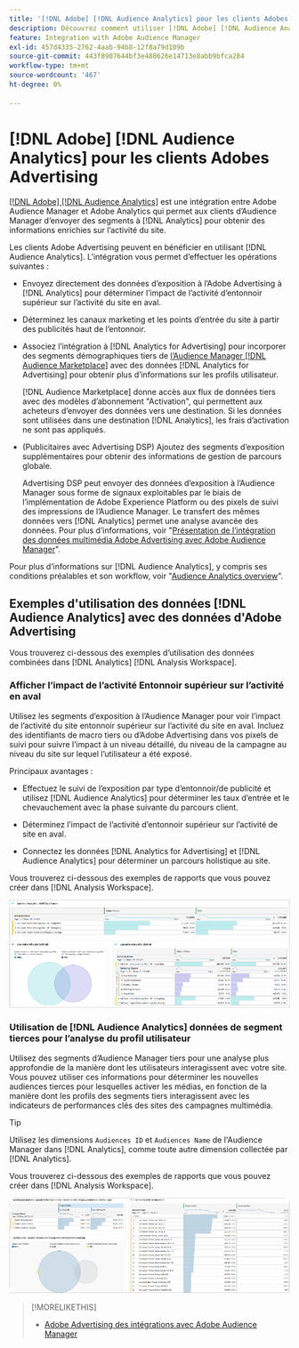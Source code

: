 ```yaml
---
title: '[!DNL Adobe] [!DNL Audience Analytics] pour les clients Adobes Advertising'
description: Découvrez comment utiliser [!DNL Adobe] [!DNL Audience Analytics] pour des cas d’utilisation publicitaire
feature: Integration with Adobe Audience Manager
exl-id: 457d4335-2762-4aab-94b8-12f8a79d109b
source-git-commit: 443f8907644bf3e480626e14713e8abb9bfca284
workflow-type: tm+mt
source-wordcount: '467'
ht-degree: 0%

---
```


# [!DNL Adobe] [!DNL Audience Analytics] pour les clients Adobes Advertising

[[!DNL Adobe] [!DNL Audience Analytics]](https://experienceleague.adobe.com/docs/analytics/integration/audience-analytics/mc-audiences-aam.html?lang=fr) est une intégration entre Adobe Audience Manager et Adobe Analytics qui permet aux clients d’Audience Manager d’envoyer des segments à [!DNL Analytics] pour obtenir des informations enrichies sur l’activité du site.

Les clients Adobe Advertising peuvent en bénéficier en utilisant [!DNL Audience Analytics]. L’intégration vous permet d’effectuer les opérations suivantes :

* Envoyez directement des données d’exposition à l’Adobe Advertising à [!DNL Analytics] pour déterminer l’impact de l’activité d’entonnoir supérieur sur l’activité du site en aval.

* Déterminez les canaux marketing et les points d’entrée du site à partir des publicités haut de l’entonnoir.

* Associez l’intégration à [!DNL Analytics for Advertising] pour incorporer des segments démographiques tiers de [l’Audience Manager [!DNL Audience Marketplace]](https://experienceleague.adobe.com/docs/audience-manager/user-guide/features/audience-marketplace/audience-marketplace.html?lang=fr) avec des données [!DNL Analytics for Advertising] pour obtenir plus d’informations sur les profils utilisateur.

  [!DNL Audience Marketplace] donne accès aux flux de données tiers avec des modèles d’abonnement &quot;Activation&quot;, qui permettent aux acheteurs d’envoyer des données vers une destination. Si les données sont utilisées dans une destination [!DNL Analytics], les frais d’activation ne sont pas appliqués.

* (Publicitaires avec Advertising DSP) Ajoutez des segments d’exposition supplémentaires pour obtenir des informations de gestion de parcours globale.

  Advertising DSP peut envoyer des données d’exposition à l’Audience Manager sous forme de signaux exploitables par le biais de l’implémentation de Adobe Experience Platform ou des pixels de suivi des impressions de l’Audience Manager. Le transfert des mêmes données vers [!DNL Analytics] permet une analyse avancée des données. Pour plus d’informations, voir &quot;[Présentation de l’intégration des données multimédia Adobe Advertising avec Adobe Audience Manager](/help/integrations/audience-manager/media-data-integration/overview.md)&quot;.

Pour plus d’informations sur [!DNL Audience Analytics], y compris ses conditions préalables et son workflow, voir &quot;[Audience Analytics overview](https://experienceleague.adobe.com/docs/analytics/integration/audience-analytics/mc-audiences-aam.html?lang=fr)&quot;.

## Exemples d&#39;utilisation des données [!DNL Audience Analytics] avec des données d&#39;Adobe Advertising

Vous trouverez ci-dessous des exemples d’utilisation des données combinées dans [!DNL Analytics] [!DNL Analysis Workspace].

### Afficher l’impact de l’activité Entonnoir supérieur sur l’activité en aval

Utilisez les segments d’exposition à l’Audience Manager pour voir l’impact de l’activité du site entonnoir supérieur sur l’activité du site en aval. Incluez des identifiants de macro tiers ou d’Adobe Advertising dans vos pixels de suivi pour suivre l’impact à un niveau détaillé, du niveau de la campagne au niveau du site sur lequel l’utilisateur a été exposé.

Principaux avantages :

* Effectuez le suivi de l’exposition par type d’entonnoir/de publicité et utilisez [!DNL Audience Analytics] pour déterminer les taux d’entrée et le chevauchement avec la phase suivante du parcours client.

* Déterminez l’impact de l’activité d’entonnoir supérieur sur l’activité de site en aval.

* Connectez les données [!DNL Analytics for Advertising]<!-- which doesn't include the last exposure event --> et [!DNL Audience Analytics] <!-- (which includes the user's last exposure event) --> pour déterminer un parcours holistique au site.

Vous trouverez ci-dessous des exemples de rapports que vous pouvez créer dans [!DNL Analysis Workspace].

![Voir l&#39;impact de l&#39;activité entonnoir supérieur sur l&#39;activité du site en aval](/help/integrations/assets/audience-analytics-upper-funnel-exposure.png)

### Utilisation de [!DNL Audience Analytics] données de segment tierces pour l’analyse du profil utilisateur

Utilisez des segments d’Audience Manager tiers pour une analyse plus approfondie de la manière dont les utilisateurs interagissent avec votre site. Vous pouvez utiliser ces informations pour déterminer les nouvelles audiences tierces pour lesquelles activer les médias, en fonction de la manière dont les profils des segments tiers interagissent avec les indicateurs de performances clés des sites des campagnes multimédia.

>[!TIP]
> Utilisez les dimensions `Audiences ID` et `Audiences Name` de l&#39;Audience Manager dans [!DNL Analytics], comme toute autre dimension collectée par [!DNL Analytics].

Vous trouverez ci-dessous des exemples de rapports que vous pouvez créer dans [!DNL Analysis Workspace].

![Utilisation de segments tiers pour enrichir l’analyse de profil utilisateur](/help/integrations/assets/audience-analytics-third-party-report.png)

>[!MORELIKETHIS]
>
>* [Adobe Advertising des intégrations avec Adobe Audience Manager](/help/integrations/audience-manager/overview.md)
